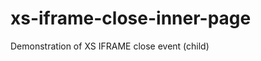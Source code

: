 xs-iframe-close-inner-page
==========================

Demonstration of XS IFRAME close event (child)
